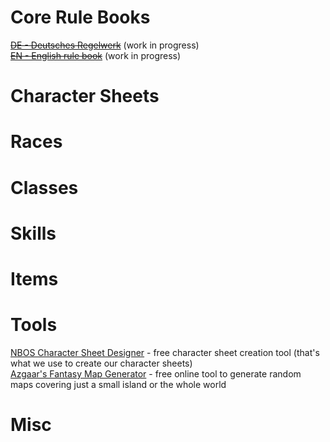 # Core Rule Books
~~[DE - Deutsches Regelwerk](de_core_rules.pdf)~~ (work in progress)  
~~[EN - English rule book](en_core_rules.pdf)~~ (work in progress)

# Character Sheets

# Races

# Classes

# Skills

# Items

# Tools
[NBOS Character Sheet Designer](https://nbos.com/products/character-sheet) - free character sheet creation tool (that's what we use to create our character sheets)  
[Azgaar's Fantasy Map Generator](https://azgaar.github.io/Fantasy-Map-Generator/) - free online tool to generate random maps covering just a small island or the whole world

# Misc
